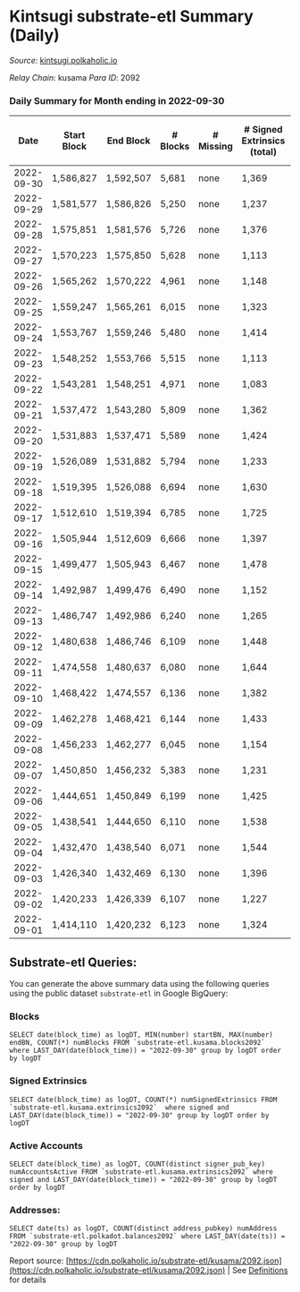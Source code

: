 # Kintsugi substrate-etl Summary (Daily)

_Source_: [kintsugi.polkaholic.io](https://kintsugi.polkaholic.io)

*Relay Chain*: kusama
*Para ID*: 2092



### Daily Summary for Month ending in 2022-09-30


| Date | Start Block | End Block | # Blocks | # Missing | # Signed Extrinsics (total) | # Active Accounts | # Addresses with Balances | # Events | # Transfers | # XCM Transfers In | # XCM Transfers Out |
| ---- | ----------- | --------- | -------- | --------- | --------------------------- | ----------------- | ------------------------- | -------- | ----------- | ------------------ | ------------------- |
| 2022-09-30 | 1,586,827 | 1,592,507 | 5,681 | none  | 1,369 | 65 | 15,468 | 50,439 | 5,749 ($19,735.15) | 6 ($53.67) | 4 ($873.79) |
| 2022-09-29 | 1,581,577 | 1,586,826 | 5,250 | none  | 1,237 | 69 |  | 46,492 | 5,327 ($25,283.82) | 9 ($1,534.69) | 9 ($117.62) |
| 2022-09-28 | 1,575,851 | 1,581,576 | 5,726 | none  | 1,376 | 90 |  | 50,949 | 5,832 ($18,969.54) | 24 ($31,692.65) | 21 ($737.79) |
| 2022-09-27 | 1,570,223 | 1,575,850 | 5,628 | none  | 1,113 | 76 |  | 49,198 | 5,710 ($35,293.65) | 4 ($1,580.29) | 14 ($133.28) |
| 2022-09-26 | 1,565,262 | 1,570,222 | 4,961 | none  | 1,148 | 79 |  | 43,981 | 5,036 ($12,919.99) | 7 ($130.17) | 8 ($251.91) |
| 2022-09-25 | 1,559,247 | 1,565,261 | 6,015 | none  | 1,323 | 69 |  | 52,832 | 6,085 ($14,231.63) | 6 ($429.19) | 10 ($513.40) |
| 2022-09-24 | 1,553,767 | 1,559,246 | 5,480 | none  | 1,414 | 82 | 15,456 | 49,042 | 5,560 ($12,674.10) | 6 ($11,755.99) | 11 ($316.08) |
| 2022-09-23 | 1,548,252 | 1,553,766 | 5,515 | none  | 1,113 | 71 | 15,454 | 48,335 | 5,599 ($18,622.63) | 8 ($599.60) | 6 ($427.89) |
| 2022-09-22 | 1,543,281 | 1,548,251 | 4,971 | none  | 1,083 | 86 | 15,450 | 43,865 | 5,078 ($18,524.55) | 16 ($696.78) | 14 ($361.14) |
| 2022-09-21 | 1,537,472 | 1,543,280 | 5,809 | none  | 1,362 | 78 | 15,443 | 51,375 | 5,902 ($44,538.22) | 12 ($888.09) | 15 ($1,177.03) |
| 2022-09-20 | 1,531,883 | 1,537,471 | 5,589 | none  | 1,424 | 92 | 15,438 | 49,998 | 5,701 ($63,692.41) | 15 ($8,473.19) | 11 ($2,550.29) |
| 2022-09-19 | 1,526,089 | 1,531,882 | 5,794 | none  | 1,233 | 96 | 15,432 | 51,001 | 5,903 ($51,211.16) | 12 ($17,935.11) | 4 ($574.13) |
| 2022-09-18 | 1,519,395 | 1,526,088 | 6,694 | none  | 1,630 | 97 | 15,425 | 59,521 | 6,831 ($63,237.60) | 23 ($4,050.56) | 16 ($1,531.60) |
| 2022-09-17 | 1,512,610 | 1,519,394 | 6,785 | none  | 1,725 | 72 | 15,420 | 60,226 | 6,852 ($41,020.18) | 1 ($9.61) | 3 ($830.17) |
| 2022-09-16 | 1,505,944 | 1,512,609 | 6,666 | none  | 1,397 | 80 | 15,418 | 58,364 | 6,771 ($70,154.51) | 4 ($1,378.26) | 11 ($1,054.04) |
| 2022-09-15 | 1,499,477 | 1,505,943 | 6,467 | none  | 1,478 | 87 | 15,415 | 57,055 | 6,570 ($41,545.17) | 11 ($2,956.04) | 12 ($2,235.75) |
| 2022-09-14 | 1,492,987 | 1,499,476 | 6,490 | none  | 1,152 | 79 | 15,410 | 56,206 | 6,575 ($59,779.49) | 7 ($3,552.80) | 9 ($2,468.87) |
| 2022-09-13 | 1,486,747 | 1,492,986 | 6,240 | none  | 1,265 | 89 | 15,406 | 54,598 | 6,346 ($73,629.96) | 12 ($3,436.50) | 7 ($1,439.94) |
| 2022-09-12 | 1,480,638 | 1,486,746 | 6,109 | none  | 1,448 | 99 | 15,400 | 54,337 | 6,230 ($59,712.08) | 8 ($2,311.46) | 6 ($1,226.59) |
| 2022-09-11 | 1,474,558 | 1,480,637 | 6,080 | none  | 1,644 | 77 | 15,396 | 54,632 | 6,176 ($40,026.23) | 27 ($8,138.86) | 19 ($3,835.13) |
| 2022-09-10 | 1,468,422 | 1,474,557 | 6,136 | none  | 1,382 | 89 | 15,394 | 54,436 | 6,249 ($39,724.87) | 16 ($6,785.72) | 7 ($3,465.34) |
| 2022-09-09 | 1,462,278 | 1,468,421 | 6,144 | none  | 1,433 | 95 | 15,392 | 54,634 | 6,311 ($83,290.34) | 26 ($5,141.51) | 14 ($1,897.39) |
| 2022-09-08 | 1,456,233 | 1,462,277 | 6,045 | none  | 1,154 | 84 | 15,386 | 52,722 | 6,175 ($52,539.74) | 24 ($5,744.05) | 12 ($6,996.54) |
| 2022-09-07 | 1,450,850 | 1,456,232 | 5,383 | none  | 1,231 | 100 | 15,380 | 47,785 | 5,531 ($84,032.07) | 24 ($9,363.02) | 20 ($2,998.33) |
| 2022-09-06 | 1,444,651 | 1,450,849 | 6,199 | none  | 1,425 | 98 | 15,380 | 55,000 | 6,339 ($70,465.52) | 31 ($11,346.38) | 15 ($6,475.93) |
| 2022-09-05 | 1,438,541 | 1,444,650 | 6,110 | none  | 1,538 | 99 | 15,373 | 54,571 | 6,236 ($48,534.97) | 11 ($4,618.78) | 13 ($1,891.29) |
| 2022-09-04 | 1,432,470 | 1,438,540 | 6,071 | none  | 1,544 | 82 |  | 54,107 | 6,165 ($38,264.56) | 6 ($480.69) | 11 ($4,519.03) |
| 2022-09-03 | 1,426,340 | 1,432,469 | 6,130 | none  | 1,396 | 82 |  | 54,115 | 6,226 ($49,509.93) | 17 ($3,815.01) | 5 ($478.88) |
| 2022-09-02 | 1,420,233 | 1,426,339 | 6,107 | none  | 1,227 | 109 |  | 53,496 | 6,243 ($77,426.82) | 10 ($699.37) | 13 ($655.62) |
| 2022-09-01 | 1,414,110 | 1,420,232 | 6,123 | none  | 1,324 | 90 |  | 53,882 | 6,237 ($23,844.66) | 15 ($3,206.67) | 18 ($2,222.72) |

## Substrate-etl Queries:
You can generate the above summary data using the following queries using the public dataset `substrate-etl` in Google BigQuery:


### Blocks
```
SELECT date(block_time) as logDT, MIN(number) startBN, MAX(number) endBN, COUNT(*) numBlocks FROM `substrate-etl.kusama.blocks2092`  where LAST_DAY(date(block_time)) = "2022-09-30" group by logDT order by logDT
```


### Signed Extrinsics
```
SELECT date(block_time) as logDT, COUNT(*) numSignedExtrinsics FROM `substrate-etl.kusama.extrinsics2092`  where signed and LAST_DAY(date(block_time)) = "2022-09-30" group by logDT order by logDT
```


### Active Accounts
```
SELECT date(block_time) as logDT, COUNT(distinct signer_pub_key) numAccountsActive FROM `substrate-etl.kusama.extrinsics2092` where signed and LAST_DAY(date(block_time)) = "2022-09-30" group by logDT order by logDT
```


### Addresses:
```
SELECT date(ts) as logDT, COUNT(distinct address_pubkey) numAddress FROM `substrate-etl.polkadot.balances2092` where LAST_DAY(date(ts)) = "2022-09-30" group by logDT
```



Report source: [https://cdn.polkaholic.io/substrate-etl/kusama/2092.json](https://cdn.polkaholic.io/substrate-etl/kusama/2092.json) | See [Definitions](/DEFINITIONS.md) for details
